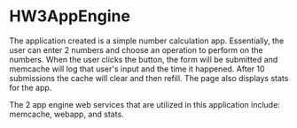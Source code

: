# HW3AppEngine
The application created is a simple number calculation app. 
Essentially, the user can enter 2 numbers and choose an operation to perform on the numbers. 
When the user clicks the button, the form will be submitted and memcache will log that user's input and the time it happened. 
After 10 submissions the cache will clear and then refill. 
The page also displays stats for the app. 

The 2 app engine web services that are utilized in this application include: memcache, webapp, and stats. 


